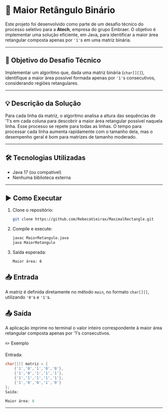 # 📐 Maior Retângulo Binário

Este projeto foi desenvolvido como parte de um desafio técnico do processo seletivo para a **Atech**, empresa do grupo Embraer. O objetivo é implementar uma solução eficiente, em Java, para identificar a maior área retangular composta apenas por `'1'`s em uma matriz binária.

---

## 🎯 Objetivo do Desafio Técnico

Implementar um algoritmo que, dada uma matriz binária (`char[][]`), identifique a maior área possível formada apenas por `'1'`s consecutivos, considerando regiões retangulares.

---

## 💡 Descrição da Solução

Para cada linha da matriz, o algoritmo analisa a altura das sequências de '1's em cada coluna para descobrir a maior área retangular possível naquela linha. Esse processo se repete para todas as linhas. O tempo para processar cada linha aumenta rapidamente com o tamanho dela, mas o desempenho geral é bom para matrizes de tamanho moderado.

---

## 🛠 Tecnologias Utilizadas

- Java 17 (ou compatível)
- Nenhuma biblioteca externa

---

## ▶️ Como Executar

1. Clone o repositório:
   ```bash
   git clone https://github.com/RebecaVieirax/MaximalRectangle.git

2.  Compile e execute:
    ```bash
    javac MaiorRetangulo.java
    java MaiorRetangulo
    ```

3.  Saída esperada:
    ```
    Maior área: 6
    ```

## 📥 Entrada

A matriz é definida diretamente no método `main`, no formato `char[][]`, utilizando `'0'`s e `'1'`s.


## 📤 Saída

A aplicação imprime no terminal o valor inteiro correspondente à maior área retangular composta apenas por '1's consecutivos.

✏️ Exemplo

Entrada:

```java
char[][] matriz = {
    {'1','0','1','0','0'},
    {'1','0','1','1','1'},
    {'1','1','1','1','1'},
    {'1','0','0','1','0'}
};
Saída:

Maior área: 6
```





---

